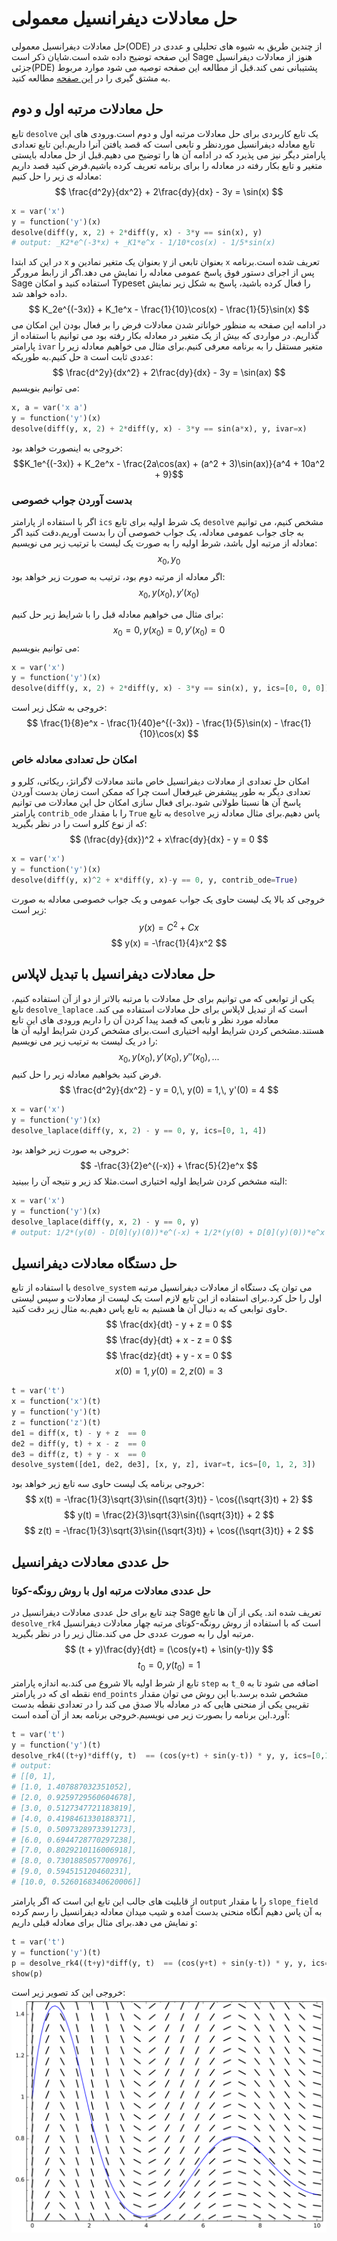 # حل معادلات دیفرانسیل معمولی
حل معادلات دیفرانسیل معمولی(ODE) از چندین طریق به شیوه های تحلیلی و عددی در این صفحه توضیح داده شده است.شایان ذکر است Sage هنوز از معادلات دیفرانسیل جزئی(PDE) پشتیبانی نمی کند.قبل از مطالعه این صفحه توصیه می شود موارد مربوط به مشتق گیری را در [این صفحه](sagemath-limit-derivative.md) مطالعه کنید.
## حل معادلات مرتبه اول و دوم
تابع `desolve` یک تابع کاربردی برای حل معادلات مرتبه اول و دوم است.ورودی های این تابع معادله دیفرانسیل موردنظر و تابعی است که قصد یافتن آنرا داریم.این تابع تعدادی پارامتر دیگر نیز می پذیرد که در ادامه آن ها را توضیح می دهیم.قبل از حل معادله بایستی متغیر و تابع بکار رفته در معادله را برای برنامه تعریف کرده باشیم.فرض کنید قصد داریم معادله ی زیر را حل کنیم:
$$ \frac{d^2y}{dx^2} + 2\frac{dy}{dx} - 3y = \sin(x) $$
```python
x = var('x')
y = function('y')(x)
desolve(diff(y, x, 2) + 2*diff(y, x) - 3*y == sin(x), y)
# output: _K2*e^(-3*x) + _K1*e^x - 1/10*cos(x) - 1/5*sin(x)
```
در این کد ابتدا `x` بعنوان یک متغیر نمادین و `y` بعنوان تابعی از `x` تعریف شده است.برنامه پس از اجرای دستور فوق پاسخ عمومی معادله را نمایش می دهد.اگر از رابط مرورگر Sage استفاده کنید و امکان Typeset را فعال کرده باشید، پاسخ به شکل زیر نمایش داده خواهد شد.
$$ K_2e^{(-3x)} + K_1e^x - \frac{1}{10}\cos(x) - \frac{1}{5}\sin(x) $$
در ادامه این صفحه به منظور خواناتر شدن معادلات فرض را بر فعال بودن این امکان می گذاریم.
در مواردی که بیش از یک متغیر در معادله بکار رفته بود می توانیم با استفاده از پارامتر `ivar` متغیر مستقل را به برنامه معرفی کنیم.برای مثال می خواهیم معادله زیر را حل کنیم.به طوریکه `a` عددی ثابت است:
$$ \frac{d^2y}{dx^2} + 2\frac{dy}{dx} - 3y = \sin(ax) $$
می توانیم بنویسیم:
```python
x, a = var('x a')
y = function('y')(x)
desolve(diff(y, x, 2) + 2*diff(y, x) - 3*y == sin(a*x), y, ivar=x)
```
خروجی به اینصورت خواهد بود:
$$K_1e^{(-3x)} + K_2e^x - \frac{2a\cos(ax) + (a^2 + 3)\sin(ax)}{a^4 + 10a^2 + 9}$$

### بدست آوردن جواب خصوصی
اگر با استفاده از پارامتر `ics` یک شرط اولیه برای تابع `desolve` مشخص کنیم، می توانیم به جای جواب عمومی معادله، یک جواب خصوصی آن را بدست آوریم.دقت کنید اگر معادله از مرتبه اول باشد، شرط اولیه را به صورت یک لیست با ترتیب زیر می نویسیم:
$$ x_0, y_0 $$
اگر معادله از مرتبه دوم بود، ترتیب به صورت زیر خواهد بود:
$$ x_0,\, y(x_0),\, y'(x_0) $$

برای مثال می خواهیم معادله قبل را با شرایط زیر حل کنیم:
$$ x_0 = 0,\, y(x_0) = 0,\, y'(x_0) = 0 $$
می توانیم بنویسیم:
```python
x = var('x')
y = function('y')(x)
desolve(diff(y, x, 2) + 2*diff(y, x) - 3*y == sin(x), y, ics=[0, 0, 0])
```
خروجی به شکل زیر است:
$$ \frac{1}{8}e^x - \frac{1}{40}e^{(-3x)} - \frac{1}{5}\sin(x) - \frac{1}{10}\cos(x) $$
### امکان حل تعدادی معادله خاص
امکان حل تعدادی از معادلات دیفرانسیل خاص مانند معادلات لاگرانژ، ریکاتی، کلرو و تعدادی دیگر به طور پیشفرض غیرفعال است چرا که ممکن است زمان بدست آوردن پاسخ آن ها نسبتا طولانی شود.برای فعال سازی امکان حل این معادلات می توانیم پارامتر `contrib_ode` را با مقدار `True` به تابع `desolve` پاس دهیم.برای مثال معادله زیر که از نوع کلرو است را در نظر بگیرید:
$$ (\frac{dy}{dx})^2 + x\frac{dy}{dx} - y = 0 $$
```python
x = var('x')
y = function('y')(x)
desolve(diff(y, x)^2 + x*diff(y, x)-y == 0, y, contrib_ode=True)
```
خروجی کد بالا یک لیست حاوی یک جواب عمومی و یک جواب خصوصی معادله به صورت زیر است:
$$ y(x) = C^2 + Cx $$
$$ y(x) = -\frac{1}{4}x^2 $$
## حل معادلات دیفرانسیل با تبدیل لاپلاس
یکی از توابعی که می توانیم برای حل معادلات با مرتبه بالاتر از دو از آن استفاده کنیم، تابع `desolve_laplace` است که از تبدیل لاپلاس برای حل معادلات استفاده می کند. معادله مورد نظر و تابعی که قصد پیدا کردن آن را داریم ورودی های این تابع هستند.مشخص کردن شرایط اولیه اختیاری است.برای مشخص کردن شرایط اولیه آن ها را در یک لیست به ترتیب زیر می نویسیم:
$$ x_0,\,y(x_0),\,y'(x_0),\,y''(x_0),\,... $$
فرض کنید بخواهیم معادله زیر را حل کنیم.
$$ \frac{d^2y}{dx^2} - y = 0,\, y(0) = 1,\, y'(0) = 4 $$
```python
x = var('x')
y = function('y')(x)
desolve_laplace(diff(y, x, 2) - y == 0, y, ics=[0, 1, 4])
```
خروجی به صورت زیر خواهد بود:
$$ -\frac{3}{2}e^{(-x)} + \frac{5}{2}e^x $$
البته مشخص کردن شرایط اولیه اختیاری است.مثلا کد زیر و نتیجه آن را ببینید:
```python
x = var('x')
y = function('y')(x)
desolve_laplace(diff(y, x, 2) - y == 0, y)
# output: 1/2*(y(0) - D[0](y)(0))*e^(-x) + 1/2*(y(0) + D[0](y)(0))*e^x
```
## حل دستگاه معادلات دیفرانسیل
با استفاده از تابع `desolve_system` می توان یک دستگاه از معادلات دیفرانسیل مرتبه اول را حل کرد.برای استفاده از این تابع لازم است یک لیست از معادلات و سپس لیستی حاوی توابعی که به دنبال آن ها هستیم به تابع پاس دهیم.به مثال زیر دقت کنید.
$$ \frac{dx}{dt} - y + z = 0 $$
$$ \frac{dy}{dt} + x - z = 0 $$
$$ \frac{dz}{dt} + y - x = 0 $$
$$ x(0) = 1,\, y(0) = 2,\, z(0) = 3 $$

```python
t = var('t')
x = function('x')(t)
y = function('y')(t)
z = function('z')(t)
de1 = diff(x, t) - y + z  == 0
de2 = diff(y, t) + x - z  == 0
de3 = diff(z, t) + y - x  == 0
desolve_system([de1, de2, de3], [x, y, z], ivar=t, ics=[0, 1, 2, 3])
```
خروجی برنامه یک لیست حاوی سه تابع زیر خواهد بود:
$$ x(t) = -\frac{1}{3}\sqrt{3}\sin{(\sqrt{3}t)} - \cos{(\sqrt{3}t) + 2} $$
$$ y(t) = \frac{2}{3}\sqrt{3}\sin{(\sqrt{3}t)} + 2 $$
$$ z(t) = -\frac{1}{3}\sqrt{3}\sin{(\sqrt{3}t)} + \cos{(\sqrt{3}t)} + 2 $$
## حل عددی معادلات دیفرانسیل
### حل عددی معادلات مرتبه اول با روش رونگه-کوتا
چند تابع برای حل عددی معادلات دیفرانسیل در Sage تعریف شده اند. یکی از آن ها تابع `desolve_rk4` است که با استفاده از روش رونگه-کوتای مرتبه چهار معادلات دیفرانسیل مرتبه اول را به صورت عددی حل می کند.مثال زیر را در نظر بگیرید.
$$ (t + y)\frac{dy}{dt} = (\cos(y+t) + \sin(y-t))y $$
$$ t_0 = 0,\,y(t_0) = 1 $$
تابع از شرط اولیه بالا شروع می کند.به اندازه پارامتر `step` به `t_0` اضافه می شود تا به نقطه ای که در پارامتر `end_points` مشخص شده برسد.با این روش می توان مقدار تقریبی یکی از منحنی هایی که در معادله بالا صدق می کند را در تعدادی نقطه بدست آورد.این برنامه را بصورت زیر می نویسیم.خروجی برنامه بعد از آن آمده است:
```python
t = var('t')
y = function('y')(t)
desolve_rk4((t+y)*diff(y, t)  == (cos(y+t) + sin(y-t)) * y, y, ics=[0,1], end_points=10, step=1)
# output:
# [[0, 1],
# [1.0, 1.407887032351052],
# [2.0, 0.9259729560604678],
# [3.0, 0.5127347721183819],
# [4.0, 0.4198461330188371],
# [5.0, 0.5097328973391273],
# [6.0, 0.6944728770297238],
# [7.0, 0.8029210116006918],
# [8.0, 0.7301885057700976],
# [9.0, 0.594515120460231],
# [10.0, 0.5260168340620006]]
```
از قابلیت های جالب این تابع این است که اگر پارامتر `output` را با مقدار `slope_field` به آن پاس دهیم آنگاه منحنی بدست آمده و شیب میدان معادله دیفرانسیل را رسم کرده و نمایش می دهد.برای مثال برای معادله قبلی داریم:
```python
t = var('t')
y = function('y')(t)
p = desolve_rk4((t+y)*diff(y, t)  == (cos(y+t) + sin(y-t)) * y, y, ics=[0,1], output='slope_field', end_points=10, step=0.1)
show(p)
```
خروجی این کد تصویر زیر است:
![تصویر شیب میدان معادله دیفرانسیل](images/sagemath_plot25.svg)  
